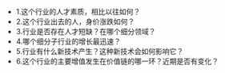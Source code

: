 - 1.这个行业的人才素质，相比以往如何？
- 2.这个行业出去的人，身价涨跌如何？
- 3.行业是否存在人才短缺？在哪个细分领域？
- 4.哪个细分子行业的增长最迅速？
- 5.行业有什么新技术产生？这种新技术会如何影响它？
- 6.这个行业的主要增值发生在价值链的哪一环？近期是否有变化？